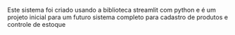 Este sistema foi criado usando a biblioteca streamlit com python e é um projeto inicial para um futuro sistema completo para cadastro de produtos e controle de estoque 
